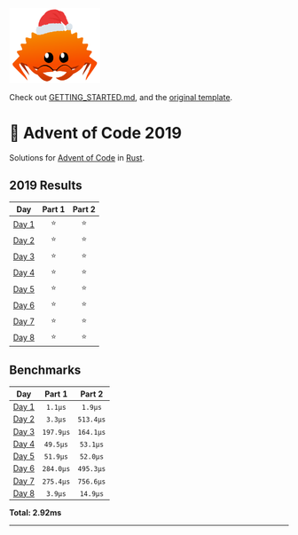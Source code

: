 <img src="./.assets/christmas_ferris.png" width="164">

Check out [GETTING_STARTED.md](https://github.com/Squirreljetpack/aoc_template/blob/main/GETTING_STARTED.md), and the [original template](https://github.com/fspoettel/advent-of-code-rust).

# 🎄 Advent of Code 2019

Solutions for [Advent of Code](https://adventofcode.com/) in [Rust](https://www.rust-lang.org/).

<!--- advent_readme_stars table --->
## 2019 Results

| Day | Part 1 | Part 2 |
| :---: | :---: | :---: |
| [Day 1](https://adventofcode.com/2019/day/1) | ⭐ | ⭐ |
| [Day 2](https://adventofcode.com/2019/day/2) | ⭐ | ⭐ |
| [Day 3](https://adventofcode.com/2019/day/3) | ⭐ | ⭐ |
| [Day 4](https://adventofcode.com/2019/day/4) | ⭐ | ⭐ |
| [Day 5](https://adventofcode.com/2019/day/5) | ⭐ | ⭐ |
| [Day 6](https://adventofcode.com/2019/day/6) | ⭐ | ⭐ |
| [Day 7](https://adventofcode.com/2019/day/7) | ⭐ | ⭐ |
| [Day 8](https://adventofcode.com/2019/day/8) | ⭐ | ⭐ |
<!--- advent_readme_stars table --->

<!--- benchmarking table --->
## Benchmarks

| Day | Part 1 | Part 2 |
| :---: | :---: | :---:  |
| [Day 1](./src/bin/01.rs) | `1.1µs` | `1.9µs` |
| [Day 2](./src/bin/02.rs) | `3.3µs` | `513.4µs` |
| [Day 3](./src/bin/03.rs) | `197.9µs` | `164.1µs` |
| [Day 4](./src/bin/04.rs) | `49.5µs` | `53.1µs` |
| [Day 5](./src/bin/05.rs) | `51.9µs` | `52.0µs` |
| [Day 6](./src/bin/06.rs) | `284.0µs` | `495.3µs` |
| [Day 7](./src/bin/07.rs) | `275.4µs` | `756.6µs` |
| [Day 8](./src/bin/08.rs) | `3.9µs` | `14.9µs` |

**Total: 2.92ms**
<!--- benchmarking table --->

---

